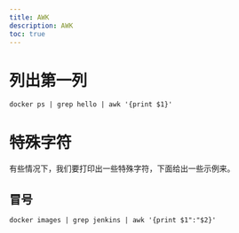 ```yaml
---
title: AWK
description: AWK
toc: true
---
```


# 列出第一列

`docker ps | grep hello | awk '{print $1}'`

# 特殊字符

有些情况下，我们要打印出一些特殊字符，下面给出一些示例来。

## 冒号

`docker images | grep jenkins | awk '{print $1":"$2}'`
